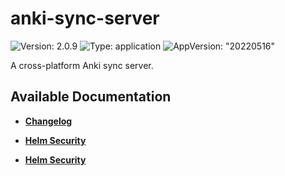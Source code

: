 # anki-sync-server

![Version: 2.0.9](https://img.shields.io/badge/Version-2.0.9-informational?style=flat-square) ![Type: application](https://img.shields.io/badge/Type-application-informational?style=flat-square) ![AppVersion: "20220516"](https://img.shields.io/badge/AppVersion-"20220516"-informational?style=flat-square)

A cross-platform Anki sync server.

## Available Documentation

- [**Changelog**](CHANGELOG)

- [**Helm Security**](container-security)

- [**Helm Security**](helm-security)

